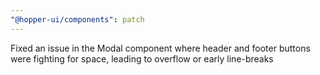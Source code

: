 ```yaml
---
"@hopper-ui/components": patch
---
```


Fixed an issue in the Modal component where header and footer buttons were fighting for space, leading to overflow or early line-breaks
